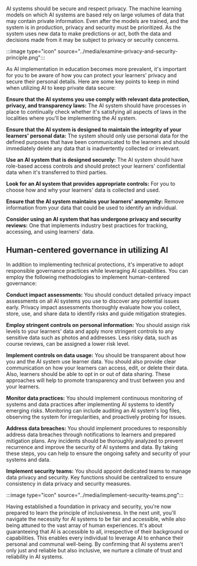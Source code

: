 AI systems should be secure and respect privacy. The machine learning models on which AI systems are based rely on large volumes of data that may contain private information. Even after the models are trained, and the system is in production, privacy and security must be prioritized. As the system uses new data to make predictions or act, both the data and decisions made from it may be subject to privacy or security concerns.

:::image type="icon" source="../media/examine-privacy-and-security-principle.png":::

As AI implementation in education becomes more prevalent, it's important for you to be aware of how you can protect your learners' privacy and secure their personal details. Here are some key points to keep in mind when utilizing AI to keep private data secure:

**Ensure that the AI systems you use comply with relevant data protection, privacy, and transparency laws:** The AI system should have processes in place to continually check whether it's satisfying all aspects of laws in the localities where you'll be implementing the AI system.

**Ensure that the AI system is designed to maintain the integrity of your learners' personal data:** The system should only use personal data for the defined purposes that have been communicated to the learners and should immediately delete any data that is inadvertently collected or irrelevant.

**Use an AI system that is designed securely:** The AI system should have role-based access controls and should protect your learners' confidential data when it's transferred to third parties.

**Look for an AI system that provides appropriate controls:** For you to choose how and why your learners' data is collected and used.

**Ensure that the AI system maintains your learners' anonymity:** Remove information from your data that could be used to identify an individual.

**Consider using an AI system that has undergone privacy and security reviews:** One that implements industry best practices for tracking, accessing, and using learners' data.

## Human-centered governance in utilizing AI

In addition to implementing technical protections, it's imperative to adopt responsible governance practices while leveraging AI capabilities. You can employ the following methodologies to implement human-centered governance:

**Conduct impact assessments:** You should conduct detailed privacy impact assessments on all AI systems you use to discover any potential issues early. Privacy impact assessments thoroughly evaluate how you collect, store, use, and share data to identify risks and guide mitigation strategies.

**Employ stringent controls on personal information:** You should assign risk levels to your learners' data and apply more stringent controls to any sensitive data such as photos and addresses. Less risky data, such as course reviews, can be assigned a lower risk level.

**Implement controls on data usage:** You should be transparent about how you and the AI system use learner data. You should also provide clear communication on how your learners can access, edit, or delete their data. Also, learners should be able to opt in or out of data sharing. These approaches will help to promote transparency and trust between you and your learners.

**Monitor data practices:** You should implement continuous monitoring of systems and data practices after implementing AI systems to identify emerging risks. Monitoring can include auditing an AI system's log files, observing the system for irregularities, and proactively probing for issues.

**Address data breaches:** You should implement procedures to responsibly address data breaches through notifications to learners and prepared mitigation plans. Any incidents should be thoroughly analyzed to prevent recurrence and improve the security of AI systems and data. By taking these steps, you can help to ensure the ongoing safety and security of your systems and data.

**Implement security teams:** You should appoint dedicated teams to manage data privacy and security. Key functions should be centralized to ensure consistency in data privacy and security measures.

:::image type="icon" source="../media/implement-security-teams.png":::

Having established a foundation in privacy and security, you're now prepared to learn the principle of inclusiveness. In the next unit, you'll navigate the necessity for AI systems to be fair and accessible, while also being attuned to the vast array of human experiences. It's about guaranteeing that AI is accessible to all, irrespective of their background or capabilities. This enables every individual to leverage AI to enhance their personal and communal well-being. By confirming that AI systems aren't only just and reliable but also inclusive, we nurture a climate of trust and reliability in AI systems.
